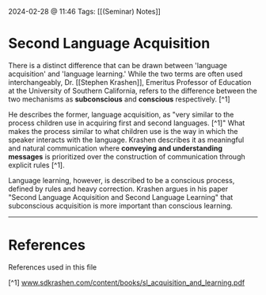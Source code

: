 2024-02-28 @ 11:46
Tags: [[(Seminar) Notes]]
# Second Language Acquisition

There is a distinct difference that can be drawn between 'language acquisition' and 'language learning.' While the two terms are often used interchangeably, Dr. [[Stephen Krashen]], Emeritus Professor of Education at the University of Southern California, refers to the difference between the two mechanisms as **subconscious** and **conscious** respectively. [^1] 

He describes the former, language acquisition, as "very similar to the process children use in acquiring first and second languages. [^1]"  What makes the process similar to what children use is the way in which the speaker interacts with the language. Krashen describes it as meaningful and natural communication where **conveying and understanding messages** is prioritized over the construction of communication through explicit rules [^1]. 

Language learning, however, is described to be a conscious process, defined by rules and heavy correction. Krashen argues in his paper "Second Language Acquisition and Second Language Learning" that subconscious acquisition is more important than conscious learning.


---
# References

References used in this file

[^1] www.sdkrashen.com/content/books/sl_acquisition_and_learning.pdf